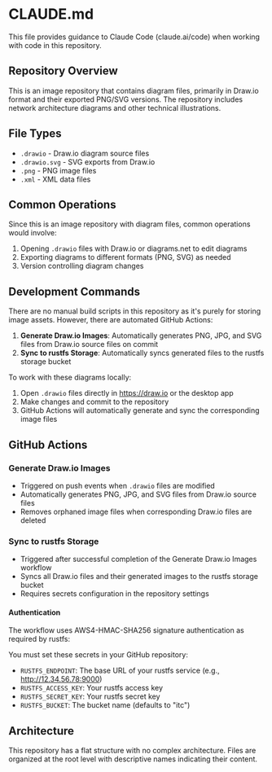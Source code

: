 # CLAUDE.md

This file provides guidance to Claude Code (claude.ai/code) when working with code in this repository.

## Repository Overview

This is an image repository that contains diagram files, primarily in Draw.io format and their exported PNG/SVG versions. The repository includes network architecture diagrams and other technical illustrations.

## File Types

- `.drawio` - Draw.io diagram source files
- `.drawio.svg` - SVG exports from Draw.io
- `.png` - PNG image files
- `.xml` - XML data files

## Common Operations

Since this is an image repository with diagram files, common operations would involve:

1. Opening `.drawio` files with Draw.io or diagrams.net to edit diagrams
2. Exporting diagrams to different formats (PNG, SVG) as needed
3. Version controlling diagram changes

## Development Commands

There are no manual build scripts in this repository as it's purely for storing image assets. However, there are automated GitHub Actions:

1. **Generate Draw.io Images**: Automatically generates PNG, JPG, and SVG files from Draw.io source files on commit
2. **Sync to rustfs Storage**: Automatically syncs generated files to the rustfs storage bucket

To work with these diagrams locally:
1. Open `.drawio` files directly in https://draw.io or the desktop app
2. Make changes and commit to the repository
3. GitHub Actions will automatically generate and sync the corresponding image files

## GitHub Actions

### Generate Draw.io Images
- Triggered on push events when `.drawio` files are modified
- Automatically generates PNG, JPG, and SVG files from Draw.io source files
- Removes orphaned image files when corresponding Draw.io files are deleted

### Sync to rustfs Storage
- Triggered after successful completion of the Generate Draw.io Images workflow
- Syncs all Draw.io files and their generated images to the rustfs storage bucket
- Requires secrets configuration in the repository settings

#### Authentication
The workflow uses AWS4-HMAC-SHA256 signature authentication as required by rustfs:

You must set these secrets in your GitHub repository:
- `RUSTFS_ENDPOINT`: The base URL of your rustfs service (e.g., http://12.34.56.78:9000)
- `RUSTFS_ACCESS_KEY`: Your rustfs access key
- `RUSTFS_SECRET_KEY`: Your rustfs secret key
- `RUSTFS_BUCKET`: The bucket name (defaults to "itc")

## Architecture

This repository has a flat structure with no complex architecture. Files are organized at the root level with descriptive names indicating their content.